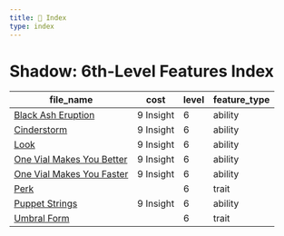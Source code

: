 ```yaml
---
title: 📑 Index
type: index
---
```


# Shadow: 6th-Level Features Index

| file_name                                                         | cost      | level | feature_type |
| ----------------------------------------------------------------- | --------- | ----- | ------------ |
| [Black Ash Eruption](../Black%20Ash%20Eruption)                   | 9 Insight | 6     | ability      |
| [Cinderstorm](../Cinderstorm)                                     | 9 Insight | 6     | ability      |
| [Look](../Look)                                                   | 9 Insight | 6     | ability      |
| [One Vial Makes You Better](../One%20Vial%20Makes%20You%20Better) | 9 Insight | 6     | ability      |
| [One Vial Makes You Faster](../One%20Vial%20Makes%20You%20Faster) | 9 Insight | 6     | ability      |
| [Perk](../Perk)                                                   |           | 6     | trait        |
| [Puppet Strings](../Puppet%20Strings)                             | 9 Insight | 6     | ability      |
| [Umbral Form](../Umbral%20Form)                                   |           | 6     | trait        |

